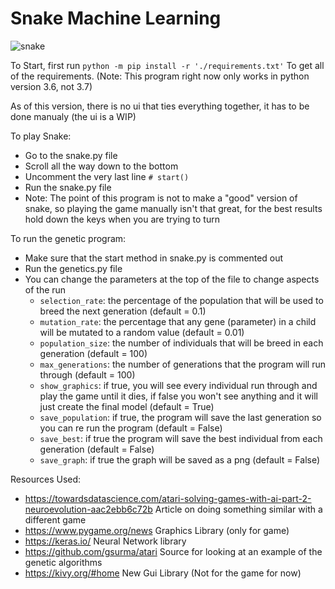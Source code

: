 # Snake Machine Learning

![snake](https://user-images.githubusercontent.com/3957023/63204709-afcb9f80-c068-11e9-99f2-9b570e2e733c.png)

To Start, first run `python -m pip install -r './requirements.txt'` To get all of the requirements. (Note: This program right now only works in python version 3.6, not 3.7)

As of this version, there is no ui that ties everything together, it has to be done manualy (the ui is a WIP)

To play Snake:
  - Go to the snake.py file
  - Scroll all the way down to the bottom
  - Uncomment the very last line `# start()`
  - Run the snake.py file
  - Note: The point of this program is not to make a "good" version of snake, so playing the game manually isn't that great, for the best results hold down the keys when you are trying to turn
  
To run the genetic program:
  - Make sure that the start method in snake.py is commented out
  - Run the genetics.py file
  - You can change the parameters at the top of the file to change aspects of the run
    - `selection_rate`: the percentage of the population that will be used to breed the next generation (default = 0.1)
    - `mutation_rate`: the percentage that any gene (parameter) in a child will be mutated to a random value (default = 0.01)
    - `population_size`: the number of individuals that will be breed in each generation (default = 100)
    - `max_generations`: the number of generations that the program will run through (default = 100)
    - `show_graphics`: if true, you will see every individual run through and play the game until it dies, if false you won't see anything and it will just create the final model (default = True)
    - `save_population`: if true, the program will save the last generation so you can re run the program (default = False)
    - `save_best`: if true the program will save the best individual from each generation (default = False)
    - `save_graph`: if true the graph will be saved as a png (default = False)

Resources Used:
- <https://towardsdatascience.com/atari-solving-games-with-ai-part-2-neuroevolution-aac2ebb6c72b> Article on doing something similar with a different game
- <https://www.pygame.org/news> Graphics Library (only for game)
- <https://keras.io/> Neural Network library
- <https://github.com/gsurma/atari> Source for looking at an example of the genetic algorithms
- <https://kivy.org/#home> New Gui Library (Not for the game for now)
